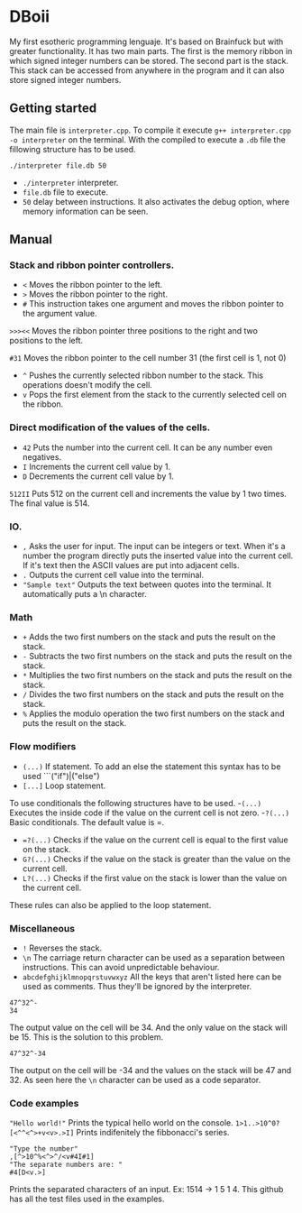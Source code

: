 # DBoii
My first esotheric programming lenguaje. It's based on Brainfuck but with greater functionality. It has two main parts. The first is the memory ribbon in which signed integer numbers can be stored. The second part is the stack. This stack can be accessed from anywhere in the program and it can also store signed integer numbers.
## Getting started
The main file is ```interpreter.cpp```. To compile it execute ```g++ interpreter.cpp -o interpreter``` on the terminal. With the compiled to execute a ```.db``` file the fillowing structure has to be used.

```./interpreter file.db 50```
- ```./interpreter``` interpreter.
- ```file.db``` file to execute.
- ```50``` delay between instructions. It also activates the debug option, where memory information can be seen.

## Manual
### Stack and ribbon pointer controllers.

- ```<``` Moves the ribbon pointer to the left.
- ```>``` Moves the ribbon pointer to the right.
- ```#``` This instruction takes one argument and moves the ribbon pointer to the argument value.

```>>><<``` Moves the ribbon pointer three positions to the right and two positions to the left.

```#31```   Moves the ribbon pointer to the cell number 31 (the first cell is 1, not 0)

- ```^``` Pushes the currently selected ribbon number to the stack. This operations doesn't modify the cell.
- ```v``` Pops the first element from the stack to the currently selected cell on the ribbon.

###  Direct modification of the values of the cells.

- ```42``` Puts the number into the current cell. It can be any number even negatives.
- ```I``` Increments the current cell value by 1.
- ```D``` Decrements the current cell value by 1.

```512II``` Puts 512 on the current cell and increments the value by 1 two times. The final value is 514.

### IO.

- ```,``` Asks the user for input. The input can be integers or text. When it's a number the program directly puts the inserted value into the current cell. If it's text then the ASCII values are put into adjacent cells.
- ```.``` Outputs the current cell value into the terminal.
- ```"Sample text"``` Outputs the text between quotes into the terminal. It automatically puts a \n character.

### Math

- ```+``` Adds the two first numbers on the stack and puts the result on the stack.
- ```-``` Subtracts the two first numbers on the stack and puts the result on the stack.
- ```*``` Multiplies the two first numbers on the stack and puts the result on the stack.
- ```/``` Divides the two first numbers on the stack and puts the result on the stack.
- ```%``` Applies the modulo operation the two first numbers on the stack and puts the result on the stack.

### Flow modifiers

- ```(...)``` If statement. To add an else the statement this syntax has to be used ```("if")|("else")
- ```[...]``` Loop statement. 

To use conditionals the following structures have to be used.
-```(...)``` Executes the inside code if the value on the current cell is not zero.
-```?(...)``` Basic conditionals. The default value is =.
  - ```=?(...)``` Checks if the value on the current cell is equal to the first value on the stack.
  - ```G?(...)``` Checks if the value on the stack is greater than the value on the current cell.
  - ```L?(...)``` Checks if the first value on the stack is lower than the value on the current cell.

These rules can also be applied to the loop statement.

### Miscellaneous

- ```!``` Reverses the stack.
- ```\n``` The carriage return character can be used as a separation between instructions. This can avoid unpredictable behaviour.
- ```abcdefghijklmnopqrstuvwxyz``` All the keys that aren't listed here can be used as comments. Thus they'll be ignored by the interpreter.

```
47^32^-
34
```
The output value on the cell will be 34. And the only value on the stack will be 15. This is the solution to this problem.
```
47^32^-34
```
The output on the cell will be -34 and the values on the stack will be 47 and 32. As seen here the ```\n``` character can be used as a code separator.

### Code examples
```"Hello world!"``` Prints the typical hello world on the console.
```1>1..>10^0?[<^^<^>+v<v>.>I]``` Prints indifenitely the fibbonacci's series.
```
"Type the number"
,[^>10^%<^>^/<v#4I#1]
"The separate numbers are: "
#4[D<v.>]
```
Prints the separated characters of an input. Ex: 1514 -> 1 5 1 4.
This github has all the test files used in the examples.

